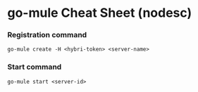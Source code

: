 # go-mule Cheat Sheet (nodesc)

### Registration command

```
go-mule create -H <hybri-token> <server-name>
```

### Start command

```
go-mule start <server-id>
```